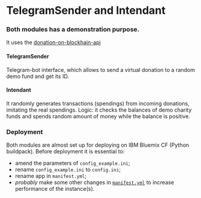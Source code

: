 # TelegramSender and Intendant
###  Both modules has a demonstration purpose.

It uses the [donation-on-blockhain-api](https://github.com/AplusD/dontation-on-blockchain-api)

#### TelegramSender
Telegram-bot interface, which allows to send a virtual donation to a random demo fund and get its ID.

#### Intendant
It randomly generates transactions (spendings) from incoming donations, imitating the real spendings.
Logic: it checks the balances of demo charity funds and spends random amount of money while the balance is positive.

### Deployment
Both modules are almost set up for deploying on IBM Bluemix CF (Python buildpack). Before deployment it is essential to:
- amend the parameters of `config_example.ini`;
- rename `config_example.ini` to `config.ini`;
- rename app in `manifest.yml`;
- *probably* make some other changes in [`manifest.yml`](https://www.ibm.com/support/knowledgecenter/en/SSMKFH/com.ibm.apmaas.doc/install/bluemix_sample_yml.htm) to increase performance of the instance(s).

